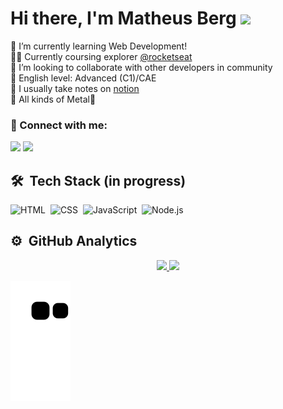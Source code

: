# Hi there, I'm Matheus Berg <img src="https://media.giphy.com/media/hvRJCLFzcasrR4ia7z/giphy.gif" height="30px">
🌱 I’m currently learning Web Development!
</br>👨‍🚀 Currently coursing explorer <a href="https://github.com/Rocketseat" target="_blank">@rocketseat</a>
</br>👯 I’m looking to collaborate with other developers in community
</br>🦜 English level: Advanced (C1)/CAE
</br>📔 I usually take notes on <a href="https://notion.so/" target="_blank">notion</a>
</br>🎵 All kinds of Metal🤘 

### 💬 Connect with me:
<a href="https://www.linkedin.com/in/matheus-berg-847b55161/" target="_blank"><img src="https://img.shields.io/badge/-LinkedIn-%230077B5?style=for-the-badge&logo=linkedin&logoColor=white" target="_blank"></a> 
<a href="https://discordapp.com/users/185519828772192256" target="_blank"><img src="https://img.shields.io/badge/Discord-7289DA?style=for-the-badge&logo=discord&logoColor=white" target="_blank"></a>

## 🛠 &nbsp;Tech Stack (in progress)

![HTML](https://img.shields.io/badge/-HTML-05122A?style=flat&logo=HTML5)&nbsp;
![CSS](https://img.shields.io/badge/-CSS-05122A?style=flat&logo=CSS3&logoColor=1572B6)&nbsp;
![JavaScript](https://img.shields.io/badge/-JavaScript-05122A?style=flat&logo=javascript)&nbsp;
![Node.js](https://img.shields.io/badge/-Node.js-05122A?style=flat&logo=node.js)&nbsp;


## ⚙️ &nbsp;GitHub Analytics

<div align="center">

  <a href="https://github.com/MatheusBerg">
  <img height="140em" src="https://github-readme-stats.vercel.app/api?username=MatheusBerg&show_icons=true&theme=dracula&include_all_commits=true&count_private=true"/>
  <img height="140em" src="https://github-readme-stats.vercel.app/api/top-langs/?username=MatheusBerg&layout=compact&langs_count=7&theme=dracula"/>
</div>

  ![Snake animation](https://github.com/rafaballerini/rafaballerini/blob/output/github-contribution-grid-snake.svg)
